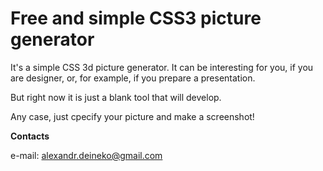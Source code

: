 Free and simple CSS3 picture generator
======================================

It's a simple CSS 3d picture generator. 
It can be interesting for you, if you are designer, or, for example, if you prepare a presentation.

But right now it is just a blank tool that will develop.

Any case, just cpecify your picture and make a screenshot!

**Contacts**

e-mail: alexandr.deineko@gmail.com
